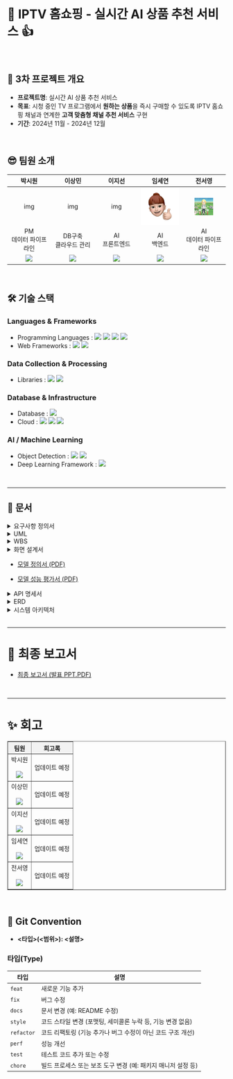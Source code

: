 # 🛒 IPTV 홈쇼핑 - 실시간 AI 상품 추천 서비스 👍
<br>

## 🎯 3차 프로젝트 개요
- **프로젝트명**: 실시간 AI 상품 추천 서비스
- **목표**: 시청 중인 TV 프로그램에서 **원하는 상품**을 즉시 구매할 수 있도록 IPTV 홈쇼핑 채널과 연계한 **고객 맞춤형 채널 추천 서비스** 구현
- **기간**: 2024년 11월 - 2024년 12월
<br> 

## 😎 팀원 소개
<table style="width:100%; text-align:center; table-layout:fixed;">
  <colgroup>
    <!-- 전체 5열이므로 20%씩 -->
    <col style="width:20%;">
    <col style="width:20%;">
    <col style="width:20%;">
    <col style="width:20%;">
    <col style="width:20%;">
  </colgroup>
  <thead>
    <tr>
      <th>박시원</th>
      <th>이상민</th>
      <th>이지선</th>
      <th>임세연</th>
      <th>전서영</th>
    </tr>
  </thead>
  <tbody>
    <tr>
      <td>img</td>
      <td>img</td>
      <td>img</td>
      <td><img src="./images/seyeon.png" style="width:100%; display:block; margin:auto;" alt="세연"></td>
      <td><img src="./images/pikmin.jpg" style="width:50%; display:block; margin:auto;" alt="서영"></td>
    </tr>
    <tr>
      <td>PM<br>데이터 파이프라인</td>
      <td>DB구축<br>클라우드 관리</td>
      <td>AI<br>프론트엔드</td>
      <td>AI<br>백엔드</td>
      <td>AI<br>데이터 파이프라인</td>
    </tr>
    <tr>
      <td><a href="https://github.com/qkrcool" target="_blank">
          <img src="https://img.shields.io/badge/GitHub-Link-black?style=flat&logo=github&logoColor=white" />
        </a>
</td>
      <td><a href="https://github.com/strangem1n" target="_blank">
          <img src="https://img.shields.io/badge/GitHub-Link-black?style=flat&logo=github&logoColor=white" />
        </a></td>
      <td><a href="https://github.com/jisunclaralee" target="_blank">
          <img src="https://img.shields.io/badge/GitHub-Link-black?style=flat&logo=github&logoColor=white" />
        </a></td>
      <td><a href="https://github.com/saeyeonIm" target="_blank">
          <img src="https://img.shields.io/badge/GitHub-Link-black?style=flat&logo=github&logoColor=white" />
        </a></td>
      <td><a href="https://github.com/tjdud1199" target="_blank">
          <img src="https://img.shields.io/badge/GitHub-Link-black?style=flat&logo=github&logoColor=white" />
        </a></td>
    </tr>
  </tbody>
</table>
<br>

## 🛠 기술 스택
### Languages & Frameworks
- Programming Languages : <img src="https://img.shields.io/badge/python-%233776AB.svg?&style=flat&logo=python&logoColor=white" /> <img src="https://img.shields.io/badge/javascript-%23F7DF1E.svg?&style=flat&logo=javascript&logoColor=black" /> <img src="https://img.shields.io/badge/html5-%23E34F26.svg?&style=flat&logo=html5&logoColor=white" /> <img src="https://img.shields.io/badge/css3-%231572B6.svg?&style=flat&logo=css3&logoColor=white" />
- Web Frameworks : <img src="https://img.shields.io/badge/fastapi-%23009688.svg?&style=flat&logo=fastapi&logoColor=white" /> <img src="https://img.shields.io/badge/flask-%23000000.svg?&style=flat&logo=flask&logoColor=white" />

### Data Collection & Processing
- Libraries : <img src="https://img.shields.io/badge/BeautifulSoup-blue?style=flat" /> <img src="https://img.shields.io/badge/selenium-%2343B02A.svg?&style=flat&logo=selenium&logoColor=white" />

### Database & Infrastructure
- Database : <img src="https://img.shields.io/badge/postgresql-%23336791.svg?&style=flat&logo=postgresql&logoColor=white" />
- Cloud : <img src="https://img.shields.io/badge/amazon%20aws-%23232F3E.svg?&style=flat&logo=amazon%20aws&logoColor=white" /> <img src="https://img.shields.io/badge/Amazon%20S3-569A31?style=flat&logo=Amazon%20S3&logoColor=white"> <img src="https://img.shields.io/badge/Amazon%20EC2-FF9900?style=flat&logo=Amazon%20EC2&logoColor=white"> 

### AI / Machine Learning
- Object Detection : <img src="https://img.shields.io/badge/YOLO-00FFFF?style=flat" /> <img src="https://img.shields.io/badge/ResNet50_IBN_A-E34F26?style=flat" />
- Deep Learning Framework : <img src="https://img.shields.io/badge/pytorch-%23EE4C2C.svg?&style=flat&logo=pytorch&logoColor=white" />
<br>

---------------------------------------
## 📃 문서

<details>
  <summary>요구사항 정의서</summary>

  ### 1. 프로젝트 전반 요구사항
  <!-- summary 다음에 한 줄 띄우고 테이블 삽입 -->
  <table border="1" style="border-collapse:collapse; width:100%; text-align:center;">
    <thead>
      <tr>
        <th colspan="3" style="background-color:#B0C4DE; height:40px;">
          프로젝트 전반 요구사항
        </th>
      </tr>
      <tr style="background-color:#EAEAEA;">
        <th style="width:15%;">구분</th>
        <th style="width:15%;">항목</th>
        <th style="width:70%;">내용</th>
      </tr>
    </thead>
    <tbody>
      <tr>
        <td rowspan="3">서비스 개요</td>
        <td>프로젝트명</td>
        <td>실시간 AI 홈쇼핑 상품 추천 서비스</td>
      </tr>
      <tr>
        <td>서비스 대상</td>
        <td>중장년층 여성 시청자 중심</td>
      </tr>
      <tr>
        <td>서비스 범위</td>
        <td>여성 패션/뷰티 관련 방송 프로그램 및 IPTV 쇼핑몰 연동</td>
      </tr>
      <tr>
        <td>사용자 환경</td>
        <td>대상 플랫폼</td>
        <td>WEB 기반 TV 방송 및 IPTV 쇼핑몰</td>
      </tr>
      <tr>
        <td rowspan="2">기술 요구사항</td>
        <td>AI 기술</td>
        <td>
          실시간 객체 인식<br>
          의류 특정 분석<br>
          유사 상품 매칭</td>
      </tr>
      <tr>
        <td>성능</td>
        <td>
          방송 지연 최소화<br>
          상품 추천 AI 분석 응답 2초 이하<br>
          직관적인 UI와 끊김 없는 화면 전환
        </td>
      </tr>
      <tr>
        <td rowspan="2">서비스 품질</td>
        <td>안정성</td>
        <td>
          24시간 실시간 방송 스트리밍<br>
          동시 접속자 처리<br>
          오류 복구 시스템</td>
      </tr>
      <tr>
        <td>확장성</td>
        <td>
          연령대별 카테고리 세분화 및 남성 패션 확장<br>
          여성 패션 카테고리 세분화 및 남성 패션 확장<br>
          찜하기/장바구니와 같은 신규 기능 추가
        </td>
      </tr>
      <tr>
        <td>제약 사항</td>
        <td>데이터 처리</td>
        <td>
          개인정보 보호<br>
          방송 저작권 준수<br>
          데이터 보안
        </td>
      </tr>
    </tbody>
  </table>

  ### 2. 프로젝트 상세 요구사항
  <img src="./images/requirement_details.png" style="width:100%; display:block; margin:auto;" alt="프로젝트 상세 요구사항">
</details>

<details>
  <summary>UML</summary>

  ### 유스케이스 다이어그램
  <img src="./images/UML-usecase_diagram.jpg" style="width:100%; display:block; margin:auto;" alt="UML 유스케이스 다이어그램">

  ### 시퀀스 다이어그램
  <img src="./images/UML-sequence_diagram.jpg" style="width:100%; display:block; margin:auto;" alt="UML 시퀀스 다이어그램">

  ### 클래스 다이어그램
  <img src="./images/UML-class_diagram.png" style="width:100%; display:block; margin:auto;" alt="UML 클래스 다이어그램">
  
</details>

<details><summary>WBS
</summary>

<img src="./images/WBS.png" style="width:100%; display:block; margin:auto;" alt="WBS">
</details>

<details>
  <summary>화면 설계서</summary>
  
  <br>
  
  *추후 업데이트 예정*
</details>

- [모델 정의서 (PDF)](./docs/model_definition.pdf)


- [모델 성능 평가서 (PDF)](./docs/model_evaluation.pdf)


<details>
  <summary>API 명세서</summary>

  <br>
  
  *추후 업데이트 예정*
</details>

<details>
  <summary>ERD</summary>

  <img src="./images/ERD.png" style="width:100%; display:block; margin:auto;" alt="ERD">
</details>

<details>
  <summary>시스템 아키텍처</summary>

  <img src="./images/infra_architecture.png" style="width:100%; display:block; margin:auto;" alt="클라우드 아키텍처">
</details>
<br>

-----------------------------------------

# 📑 최종 보고서
- [최종 보고서 (발표 PPT.PDF)](./docs/final_report.pdf)
<br>

-----------------------------------------

# ✨ 회고

<table border="1" style="border-collapse:collapse; width:100%; text-align:center;">
  <thead>
    <tr>
      <th style="background-color:#f2f2f2;">팀원</th>
      <th style="background-color:#f2f2f2;">회고록</th>
    </tr>
  </thead>
  <tbody>
    <tr>
      <td>박시원<br><br><a href="https://github.com/qkrcool" target="_blank">
          <img src="https://img.shields.io/badge/GitHub-Link-black?style=flat&logo=github&logoColor=white" />
        </a></td>
      <td>업데이트 예정</td>
    </tr>
    <tr>
      <td>이상민<br><br><a href="https://github.com/strangem1n" target="_blank">
          <img src="https://img.shields.io/badge/GitHub-Link-black?style=flat&logo=github&logoColor=white" />
        </a></td>
      <td>업데이트 예정</td>
    </tr>
    <tr>
      <td>이지선<br><br><a href="https://github.com/jisunclaralee" target="_blank">
          <img src="https://img.shields.io/badge/GitHub-Link-black?style=flat&logo=github&logoColor=white" />
        </a></td>
      <td>업데이트 예정</td>
    </tr>
    <tr>
      <td>임세연<br><br><a href="https://github.com/saeyeonIm" target="_blank">
          <img src="https://img.shields.io/badge/GitHub-Link-black?style=flat&logo=github&logoColor=white" />
        </a></td>
      <td>업데이트 예정</td>
    </tr>
    <tr>
      <td>전서영<br><br><a href="https://github.com/tjdud1199" target="_blank">
          <img src="https://img.shields.io/badge/GitHub-Link-black?style=flat&logo=github&logoColor=white" />
        </a></td>
      <td>업데이트 예정</td>
    </tr>
  </tbody>
</table>
<br>


## 📌 Git Convention
- **<타입>(<범위>): <설명>**

### 타입(Type)

| 타입       | 설명                                                                 |
|------------|----------------------------------------------------------------------|
| `feat`     | 새로운 기능 추가                                                    |
| `fix`      | 버그 수정                                                           |
| `docs`     | 문서 변경 (예: README 수정)                                         |
| `style`    | 코드 스타일 변경 (포맷팅, 세미콜론 누락 등, 기능 변경 없음)         |
| `refactor` | 코드 리팩토링 (기능 추가나 버그 수정이 아닌 코드 구조 개선)         |
| `perf`     | 성능 개선                                                           |
| `test`     | 테스트 코드 추가 또는 수정                                          |
| `chore`    | 빌드 프로세스 또는 보조 도구 변경 (예: 패키지 매니저 설정 등)       |
